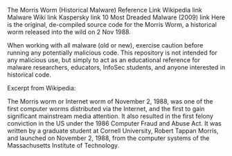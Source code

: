 The Morris Worm (Historical Malware)
Reference	Link
Wikipedia	link
Malware Wiki	link
Kaspersky	link
10 Most Dreaded Malware (2009)	link
Here is the original, de-compiled source code for the Morris Worm, a historical worm released into the wild on 2 Nov 1988.

When working with all malware (old or new), exercise caution before running any potentially malicious code. This repository is not intended for any malicious use, but simply to act as an educational reference for malware researchers, educators, InfoSec students, and anyone interested in historical code.

Excerpt from Wikipedia:

The Morris worm or Internet worm of November 2, 1988, was one of the first computer worms distributed via the Internet, and the first to gain significant mainstream media attention. It also resulted in the first felony conviction in the US under the 1986 Computer Fraud and Abuse Act. It was written by a graduate student at Cornell University, Robert Tappan Morris, and launched on November 2, 1988, from the computer systems of the Massachusetts Institute of Technology.
